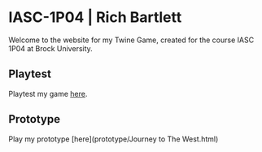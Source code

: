 # IASC-1P04 | Rich Bartlett

Welcome to the website for my Twine Game, created for the course IASC 1P04 at Brock University.

## Playtest

Playtest my game [here]().


## Prototype

Play my prototype [here](prototype/Journey to The West.html)
